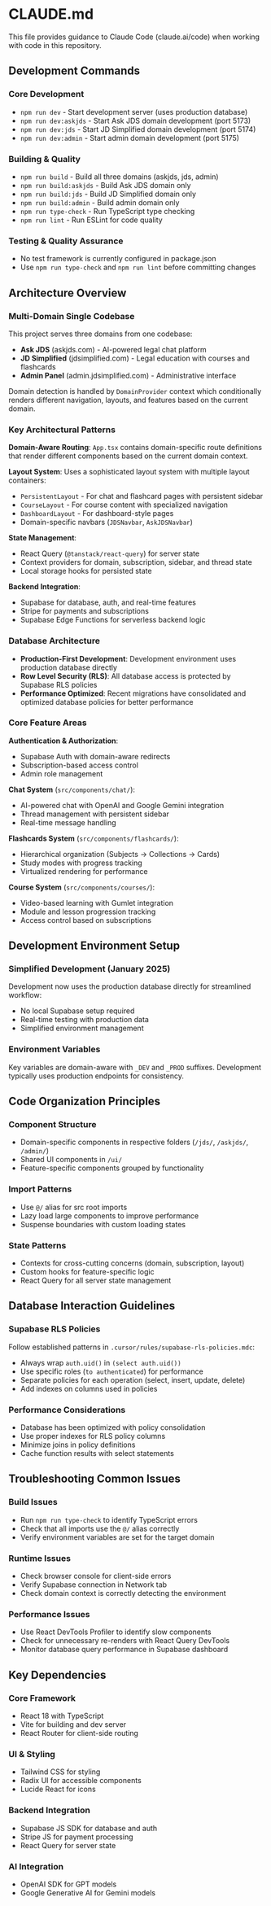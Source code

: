 # CLAUDE.md

This file provides guidance to Claude Code (claude.ai/code) when working with code in this repository.

## Development Commands

### Core Development
- `npm run dev` - Start development server (uses production database)
- `npm run dev:askjds` - Start Ask JDS domain development (port 5173)
- `npm run dev:jds` - Start JD Simplified domain development (port 5174)  
- `npm run dev:admin` - Start admin domain development (port 5175)

### Building & Quality
- `npm run build` - Build all three domains (askjds, jds, admin)
- `npm run build:askjds` - Build Ask JDS domain only
- `npm run build:jds` - Build JD Simplified domain only
- `npm run build:admin` - Build admin domain only
- `npm run type-check` - Run TypeScript type checking
- `npm run lint` - Run ESLint for code quality

### Testing & Quality Assurance
- No test framework is currently configured in package.json
- Use `npm run type-check` and `npm run lint` before committing changes

## Architecture Overview

### Multi-Domain Single Codebase
This project serves three domains from one codebase:
- **Ask JDS** (askjds.com) - AI-powered legal chat platform
- **JD Simplified** (jdsimplified.com) - Legal education with courses and flashcards
- **Admin Panel** (admin.jdsimplified.com) - Administrative interface

Domain detection is handled by `DomainProvider` context which conditionally renders different navigation, layouts, and features based on the current domain.

### Key Architectural Patterns

**Domain-Aware Routing**: `App.tsx` contains domain-specific route definitions that render different components based on the current domain context.

**Layout System**: Uses a sophisticated layout system with multiple layout containers:
- `PersistentLayout` - For chat and flashcard pages with persistent sidebar
- `CourseLayout` - For course content with specialized navigation
- `DashboardLayout` - For dashboard-style pages
- Domain-specific navbars (`JDSNavbar`, `AskJDSNavbar`)

**State Management**: 
- React Query (`@tanstack/react-query`) for server state
- Context providers for domain, subscription, sidebar, and thread state
- Local storage hooks for persisted state

**Backend Integration**:
- Supabase for database, auth, and real-time features
- Stripe for payments and subscriptions
- Supabase Edge Functions for serverless backend logic

### Database Architecture
- **Production-First Development**: Development environment uses production database directly
- **Row Level Security (RLS)**: All database access is protected by Supabase RLS policies
- **Performance Optimized**: Recent migrations have consolidated and optimized database policies for better performance

### Core Feature Areas

**Authentication & Authorization**:
- Supabase Auth with domain-aware redirects
- Subscription-based access control
- Admin role management

**Chat System** (`src/components/chat/`):
- AI-powered chat with OpenAI and Google Gemini integration
- Thread management with persistent sidebar
- Real-time message handling

**Flashcards System** (`src/components/flashcards/`):
- Hierarchical organization (Subjects → Collections → Cards)
- Study modes with progress tracking
- Virtualized rendering for performance

**Course System** (`src/components/courses/`):
- Video-based learning with Gumlet integration
- Module and lesson progression tracking
- Access control based on subscriptions

## Development Environment Setup

### Simplified Development (January 2025)
Development now uses the production database directly for streamlined workflow:
- No local Supabase setup required
- Real-time testing with production data
- Simplified environment management

### Environment Variables
Key variables are domain-aware with `_DEV` and `_PROD` suffixes. Development typically uses production endpoints for consistency.

## Code Organization Principles

### Component Structure
- Domain-specific components in respective folders (`/jds/`, `/askjds/`, `/admin/`)
- Shared UI components in `/ui/`
- Feature-specific components grouped by functionality

### Import Patterns
- Use `@/` alias for src root imports
- Lazy load large components to improve performance
- Suspense boundaries with custom loading states

### State Patterns
- Contexts for cross-cutting concerns (domain, subscription, layout)
- Custom hooks for feature-specific logic
- React Query for all server state management

## Database Interaction Guidelines

### Supabase RLS Policies
Follow established patterns in `.cursor/rules/supabase-rls-policies.mdc`:
- Always wrap `auth.uid()` in `(select auth.uid())`
- Use specific roles (`to authenticated`) for performance
- Separate policies for each operation (select, insert, update, delete)
- Add indexes on columns used in policies

### Performance Considerations
- Database has been optimized with policy consolidation
- Use proper indexes for RLS policy columns
- Minimize joins in policy definitions
- Cache function results with select statements

## Troubleshooting Common Issues

### Build Issues
- Run `npm run type-check` to identify TypeScript errors
- Check that all imports use the `@/` alias correctly
- Verify environment variables are set for the target domain

### Runtime Issues
- Check browser console for client-side errors
- Verify Supabase connection in Network tab
- Check domain context is correctly detecting the environment

### Performance Issues  
- Use React DevTools Profiler to identify slow components
- Check for unnecessary re-renders with React Query DevTools
- Monitor database query performance in Supabase dashboard

## Key Dependencies

### Core Framework
- React 18 with TypeScript
- Vite for building and dev server
- React Router for client-side routing

### UI & Styling
- Tailwind CSS for styling
- Radix UI for accessible components
- Lucide React for icons

### Backend Integration
- Supabase JS SDK for database and auth
- Stripe JS for payment processing
- React Query for server state

### AI Integration
- OpenAI SDK for GPT models
- Google Generative AI for Gemini models